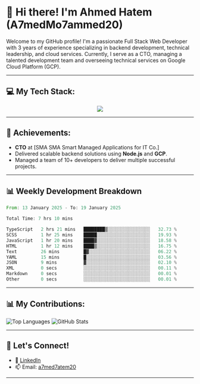 # 👋 Hi there! I'm Ahmed Hatem (A7medMo7ammed20)

Welcome to my GitHub profile! I'm a passionate Full Stack Web Developer with 3 years of experience specializing in backend development, technical leadership, and cloud services. Currently, I serve as a CTO, managing a talented development team and overseeing technical services on Google Cloud Platform (GCP).

---

## 💻 My Tech Stack:
<p align="center">
  <a href="https://skillicons.dev">
    <img src="https://skillicons.dev/icons?i=angular,nodejs,gcp,ts,tailwindcss,git,mysql,firebase" />
  </a>
</p>

---

## 🌟 Achievements:
- **CTO** at [SMA SMA Smart Managed Applications for IT Co.]
- Delivered scalable backend solutions using **Node.js** and **GCP**.
- Managed a team of 10+ developers to deliver multiple successful projects.

---
## 📊 Weekly Development Breakdown
<!--START_SECTION:waka-->

```rust
From: 13 January 2025 - To: 19 January 2025

Total Time: 7 hrs 10 mins

TypeScript   2 hrs 21 mins   ████████▒░░░░░░░░░░░░░░░░   32.73 %
SCSS         1 hr 25 mins    █████░░░░░░░░░░░░░░░░░░░░   19.93 %
JavaScript   1 hr 20 mins    ████▓░░░░░░░░░░░░░░░░░░░░   18.58 %
HTML         1 hr 12 mins    ████▒░░░░░░░░░░░░░░░░░░░░   16.75 %
Text         26 mins         █▓░░░░░░░░░░░░░░░░░░░░░░░   06.22 %
YAML         15 mins         █░░░░░░░░░░░░░░░░░░░░░░░░   03.56 %
JSON         9 mins          ▓░░░░░░░░░░░░░░░░░░░░░░░░   02.10 %
XML          0 secs          ░░░░░░░░░░░░░░░░░░░░░░░░░   00.11 %
Markdown     0 secs          ░░░░░░░░░░░░░░░░░░░░░░░░░   00.01 %
Other        0 secs          ░░░░░░░░░░░░░░░░░░░░░░░░░   00.01 %
```

<!--END_SECTION:waka-->

---

## 📊 My Contributions:
![Top Languages](https://github-readme-stats.vercel.app/api/top-langs/?username=A7medMo7ammed20&layout=compact&theme=radical)
![GitHub Stats](https://github-readme-stats.vercel.app/api?username=A7medMo7ammed20&show_icons=true&theme=radical)


---

## 🤝 Let's Connect!
- 💼 [LinkedIn](https://linkedin.com/in/ahmed-hatem-9679912b7)
- 📫 Email: [a7med7atem20](mailto:a7med7atem20@gmail.com)

---
